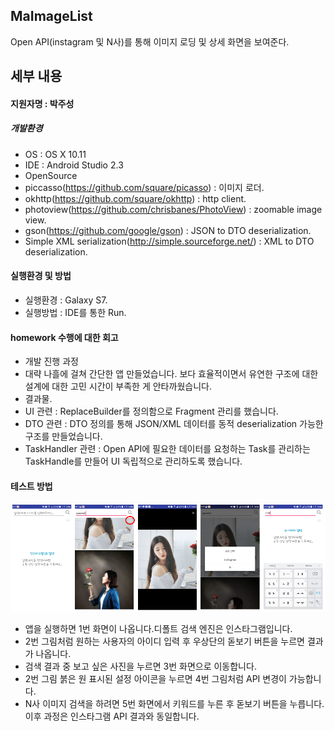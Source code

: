 ## MaImageList
Open API(instagram 및 N사)를 통해 이미지 로딩 및 상세 화면을 보여준다.

## 세부 내용
#### 지원자명 : 박주성
##### 개발환경
+ OS : OS X 10.11
+ IDE : Android Studio 2.3
+ OpenSource
 + piccasso(https://github.com/square/picasso) : 이미지 로더. 
 + okhttp(https://github.com/square/okhttp) : http client.
 + photoview(https://github.com/chrisbanes/PhotoView) : zoomable image view.
 + gson(https://github.com/google/gson) : JSON to DTO deserialization.
 + Simple XML serialization(http://simple.sourceforge.net/) : XML to DTO deserialization.
 
#### 실행환경 및 방법
+ 실행환경 : Galaxy S7.
+ 실행방법 : IDE를 통한 Run.

#### homework 수행에 대한 회고
+ 개발 진행 과정
 + 대략 나흘에 걸쳐 간단한 앱 만들었습니다. 보다 효율적이면서 유연한 구조에 대한 설계에 대한 고민 시간이 부족한 게 안타까웠습니다.
+ 결과물.
 + UI 관련 : ReplaceBuilder를 정의함으로 Fragment 관리를 했습니다.
 + DTO 관련 : DTO 정의를 통해 JSON/XML 데이터를 동적 deserialization 가능한 구조를 만들었습니다.
 + TaskHandler 관련 : Open API에 필요한 데이터를 요청하는 Task를 관리하는 TaskHandle를 만들어 UI 독립적으로 관리하도록 했습니다.

#### 테스트 방법
![Alt text](/screenShot.png)
+ 앱을 실행하면 1번 화면이 나옵니다.디폴트 검색 엔진은 인스타그램입니다. 
+ 2번 그림처럼 원하는 사용자의 아이디 입력 후 우상단의 돋보기 버튼을 누르면 결과가 나옵니다.
+ 검색 결과 중 보고 싶은 사진을 누르면 3번 화면으로 이동합니다.
+ 2번 그림 붉은 원 표시된 설정 아이콘을 누르면 4번 그림처럼 API 변경이 가능합니다.
+ N사 이미지 검색을 하려면 5번 화면에서 키워드를 누른 후 돋보기 버튼을 누릅니다. 이후 과정은 인스타그램 API 결과와 동일합니다.
